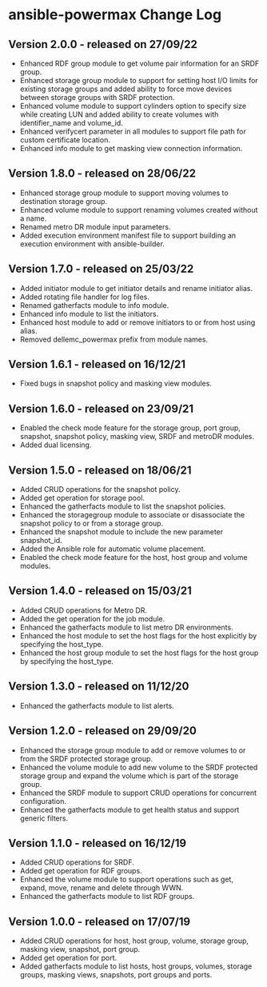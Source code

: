 # ansible-powermax Change Log
## Version 2.0.0 - released on 27/09/22
- Enhanced RDF group module to get volume pair information for an SRDF group.
- Enhanced storage group module to support for setting host I/O limits for existing storage groups and added ability to force move devices between storage groups with SRDF protection.
- Enhanced volume module to support cylinders option to specify size while creating LUN and added ability to create volumes with identifier_name and volume_id.
- Enhanced verifycert parameter in all modules to support file path for custom certificate location.
- Enhanced info module to get masking view connection information.

## Version 1.8.0 - released on 28/06/22
- Enhanced storage group module to support moving volumes to destination storage group.
- Enhanced volume module to support renaming volumes created without a name.
- Renamed metro DR module input parameters.
- Added execution environment manifest file to support building an execution environment with ansible-builder.

## Version 1.7.0 - released on 25/03/22
- Added initiator module to get initiator details and rename initiator alias.
- Added rotating file handler for log files.
- Renamed gatherfacts module to info module.
- Enhanced info module to list the initiators.
- Enhanced host module to add or remove initiators to or from host using alias.
- Removed dellemc_powermax prefix from module names.

## Version 1.6.1 - released on 16/12/21
- Fixed bugs in snapshot policy and masking view modules.

## Version 1.6.0 - released on 23/09/21
- Enabled the check mode feature for the storage group, port group, snapshot, snapshot policy, masking view, SRDF and metroDR modules.
- Added dual licensing.

## Version 1.5.0 - released on 18/06/21
- Added CRUD operations for the snapshot policy.
- Added get operation for storage pool.
- Enhanced the gatherfacts module to list the snapshot policies.
- Enhanced the storagegroup module to associate or disassociate the snapshot policy to or from a storage group.
- Enhanced the snapshot module to include the new parameter snapshot_id.
- Added the Ansible role for automatic volume placement.
- Enabled the check mode feature for the host, host group and volume modules.

## Version 1.4.0 - released on 15/03/21
- Added CRUD operations for Metro DR.
- Added the get operation for the job module.
- Enhanced the gatherfacts module to list metro DR environments.
- Enhanced the host module to set the host flags for the host explicitly by specifying the host_type.
- Enhanced the host group module to set the host flags for the host group by specifying the host_type.


## Version 1.3.0 - released on 11/12/20
- Enhanced the gatherfacts module to list alerts.

## Version 1.2.0 - released on 29/09/20
- Enhanced the storage group module to add or remove volumes to or from the SRDF protected storage group.
- Enhanced the volume module to add new volume to the SRDF protected storage group and expand the volume which is part of the storage group.
- Enhanced the SRDF module to support CRUD operations for concurrent configuration.
- Enhanced the gatherfacts module to get health status and support generic filters.

## Version 1.1.0 - released on 16/12/19
- Added CRUD operations for SRDF.
- Added get operation for RDF groups.
- Enhanced the volume module to support operations such as get, expand, move, rename and delete through WWN.
- Enhanced the gatherfacts module to list RDF groups.


## Version 1.0.0 - released on 17/07/19
- Added CRUD operations for host, host group, volume, storage group, masking view, snapshot, port group.
- Added get operation for port.
- Added gatherfacts module to list hosts, host groups, volumes, storage groups, masking views, snapshots, port groups and ports. 
